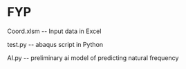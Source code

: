 # FYP

Coord.xlsm -- Input data in Excel

test.py -- abaqus script in Python

AI.py -- preliminary ai model of predicting natural frequency
